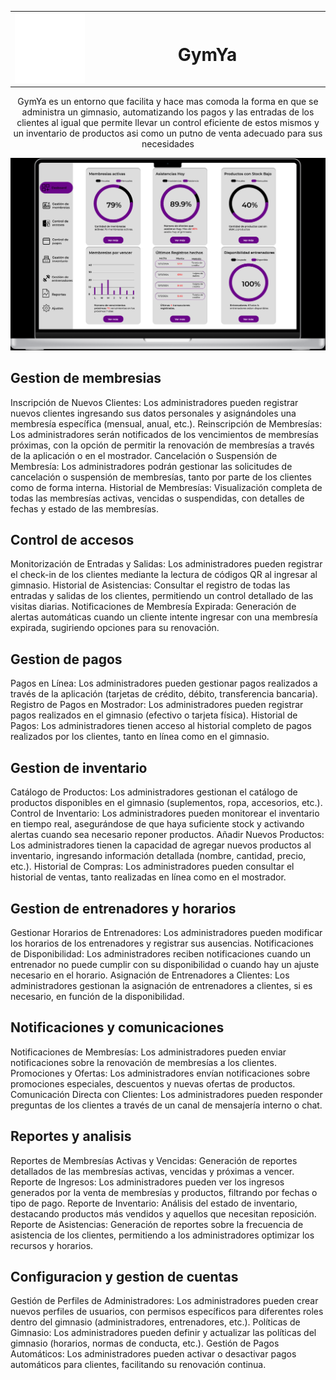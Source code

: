 <table align="center">
    <tr>
        <td align="center" width="25%">
            <img src="Informe/logo_2.webp" alt="GymYa" >
        </td>
        <td align="center" width="75%">
          
# GymYa
          
</table>

<p align="center">
  GymYa es un entorno que facilita y hace mas comoda la forma en que se administra un gimnasio,
    automatizando los pagos y las entradas de los clientes al igual que permite llevar un control eficiente
    de estos mismos y un inventario de productos asi como un putno de venta adecuado para sus necesidades
  <br />
</p>

<p align="center">
    <img src="Informe/LOL.png">
</p>

## Gestion de membresias

Inscripción de Nuevos Clientes: Los administradores pueden registrar nuevos clientes ingresando sus datos personales y asignándoles una membresía específica (mensual, anual, etc.).
Reinscripción de Membresías: Los administradores serán notificados de los vencimientos de membresías próximas, con la opción de permitir la renovación de membresías a través de la aplicación o en el mostrador.
Cancelación o Suspensión de Membresía: Los administradores podrán gestionar las solicitudes de cancelación o suspensión de membresías, tanto por parte de los clientes como de forma interna.
Historial de Membresías: Visualización completa de todas las membresías activas, vencidas o suspendidas, con detalles de fechas y estado de las membresías.

## Control de accesos

Monitorización de Entradas y Salidas: Los administradores pueden registrar el check-in de los clientes mediante la lectura de códigos QR al ingresar al gimnasio.
Historial de Asistencias: Consultar el registro de todas las entradas y salidas de los clientes, permitiendo un control detallado de las visitas diarias.
Notificaciones de Membresía Expirada: Generación de alertas automáticas cuando un cliente intente ingresar con una membresía expirada, sugiriendo opciones para su renovación.

## Gestion de pagos

Pagos en Línea: Los administradores pueden gestionar pagos realizados a través de la aplicación (tarjetas de crédito, débito, transferencia bancaria).
Registro de Pagos en Mostrador: Los administradores pueden registrar pagos realizados en el gimnasio (efectivo o tarjeta física).
Historial de Pagos: Los administradores tienen acceso al historial completo de pagos realizados por los clientes, tanto en línea como en el gimnasio.

## Gestion de inventario

Catálogo de Productos: Los administradores gestionan el catálogo de productos disponibles en el gimnasio (suplementos, ropa, accesorios, etc.).
Control de Inventario: Los administradores pueden monitorear el inventario en tiempo real, asegurándose de que haya suficiente stock y activando alertas cuando sea necesario reponer productos.
Añadir Nuevos Productos: Los administradores tienen la capacidad de agregar nuevos productos al inventario, ingresando información detallada (nombre, cantidad, precio, etc.).
Historial de Compras: Los administradores pueden consultar el historial de ventas, tanto realizadas en línea como en el mostrador.

## Gestion de entrenadores y horarios

Gestionar Horarios de Entrenadores: Los administradores pueden modificar los horarios de los entrenadores y registrar sus ausencias.
Notificaciones de Disponibilidad: Los administradores reciben notificaciones cuando un entrenador no puede cumplir con su disponibilidad o cuando hay un ajuste necesario en el horario.
Asignación de Entrenadores a Clientes: Los administradores gestionan la asignación de entrenadores a clientes, si es necesario, en función de la disponibilidad.

## Notificaciones y comunicaciones

Notificaciones de Membresías: Los administradores pueden enviar notificaciones sobre la renovación de membresías a los clientes.
Promociones y Ofertas: Los administradores envían notificaciones sobre promociones especiales, descuentos y nuevas ofertas de productos.
Comunicación Directa con Clientes: Los administradores pueden responder preguntas de los clientes a través de un canal de mensajería interno o chat.

## Reportes y analisis

Reportes de Membresías Activas y Vencidas: Generación de reportes detallados de las membresías activas, vencidas y próximas a vencer.
Reporte de Ingresos: Los administradores pueden ver los ingresos generados por la venta de membresías y productos, filtrando por fechas o tipo de pago.
Reporte de Inventario: Análisis del estado de inventario, destacando productos más vendidos y aquellos que necesitan reposición.
Reporte de Asistencias: Generación de reportes sobre la frecuencia de asistencia de los clientes, permitiendo a los administradores optimizar los recursos y horarios.

## Configuracion y gestion de cuentas

Gestión de Perfiles de Administradores: Los administradores pueden crear nuevos perfiles de usuarios, con permisos específicos para diferentes roles dentro del gimnasio (administradores, entrenadores, etc.).
Políticas de Gimnasio: Los administradores pueden definir y actualizar las políticas del gimnasio (horarios, normas de conducta, etc.).
Gestión de Pagos Automáticos: Los administradores pueden activar o desactivar pagos automáticos para clientes, facilitando su renovación continua.
